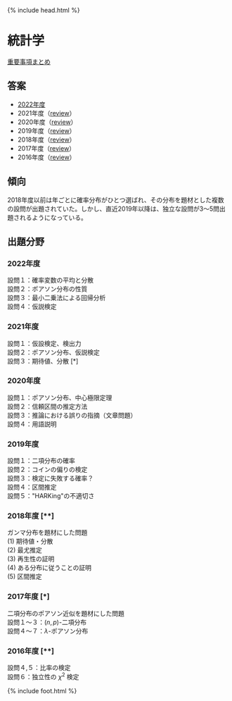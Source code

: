 {% include head.html %}

# 統計学

[重要事項まとめ](keynotes/index.md)

## 答案
- [2022年度](https://acrobat.adobe.com/link/track?uri=urn:aaid:scds:US:f7e744cd-4aed-4dfb-baa7-8555112eff73)
- 2021年度（[review](review2021.md)）
- 2020年度（[review](review2020.md)）
- 2019年度（[review](review2019.md)）
- 2018年度（[review](review2018.md)）
- 2017年度（[review](review2017.md)）
- 2016年度（[review](review2016.md)）

## 傾向
2018年度以前は年ごとに確率分布がひとつ選ばれ、その分布を題材とした複数の設問が出題されていた。しかし、直近2019年以降は、独立な設問が3〜5問出題されるようになっている。

## 出題分野
### 2022年度
設問１：確率変数の平均と分散  
設問２：ポアソン分布の性質  
設問３：最小二乗法による回帰分析  
設問４：仮説検定

### 2021年度
設問１：仮設検定、検出力  
設問２：ポアソン分布、仮説検定  
設問３：期待値、分散 [*]

### 2020年度
設問１：ポアソン分布、中心極限定理  
設問２：信頼区間の推定方法  
設問３：推論における誤りの指摘（文章問題）  
設問４：用語説明  

### 2019年度
設問１：二項分布の確率  
設問２：コインの偏りの検定  
設問３：検定に失敗する確率？  
設問４：区間推定  
設問５："HARKing"の不適切さ

### 2018年度 [\**]
ガンマ分布を題材にした問題  
(1) 期待値・分散  
(2) 最尤推定  
(3) 再生性の証明  
(4) ある分布に従うことの証明  
(5) 区間推定

### 2017年度 [\*]
二項分布のポアソン近似を題材にした問題  
設問１〜３：$(n,p)$-二項分布  
設問４〜７：$\lambda$-ポアソン分布

### 2016年度 [\**]
設問４,５：比率の検定  
設問６：独立性の $\chi^2$ 検定

{% include foot.html %}